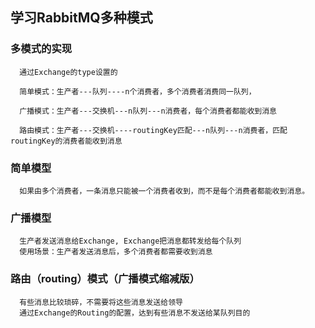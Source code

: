 ## 学习RabbitMQ多种模式

### 多模式的实现
      通过Exchange的type设置的

      简单模式：生产者---队列----n个消费者，多个消费者消费同一队列，

      广播模式：生产者---交换机---n队列---n消费者，每个消费者都能收到消息

      路由模式：生产者---交换机----routingKey匹配---n队列---n消费者，匹配routingKey的消费者能收到消息


### 简单模型

      如果由多个消费者，一条消息只能被一个消费者收到，而不是每个消费者都能收到消息。

### 广播模型

      生产者发送消息给Exchange, Exchange把消息都转发给每个队列
      使用场景：生产者发送消息后，多个消费者都需要收到消息

### 路由（routing）模式（广播模式缩减版）

      有些消息比较琐碎，不需要将这些消息发送给领导
      通过Exchange的Routing的配置，达到有些消息不发送给某队列目的


 

